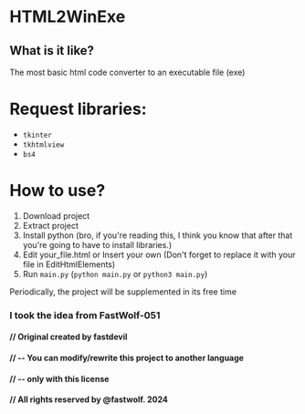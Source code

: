 <h1>HTML2WinExe</h1>

<h2>What is it like?</h2>
The most basic html code converter to an executable file (exe)

# Request libraries:
* `tkinter`
* `tkhtmlview`
* `bs4`

# How to use?
1) Download project
2) Extract project
3) Install python (bro, if you're reading this, I think you know that after that you're going to have to install libraries.)
4) Edit your_file.html or Insert your own (Don't forget to replace it with your file in EditHtmlElements)
5) Run `main.py` (`python main.py` or `python3 main.py`)


Periodically, the project will be supplemented in its free time

<h3>I took the idea from FastWolf-051</h3>

<h4>// Original created by fastdevil</h4>
<h4>// -- You can modify/rewrite this project to another language</h4>
<h4>// -- only with this license</h4>
<h4>// All rights reserved by @fastwolf. 2024</h4>

[Original Repo]: http://slashdot.org
